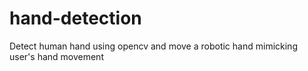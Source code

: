 # hand-detection
Detect human hand using opencv and move a robotic hand mimicking user's hand movement
